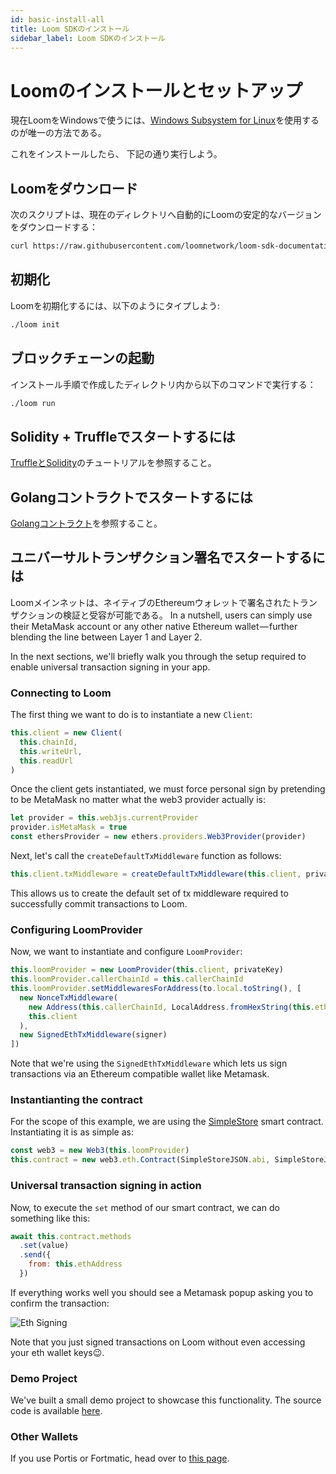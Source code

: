 ```yaml
---
id: basic-install-all
title: Loom SDKのインストール
sidebar_label: Loom SDKのインストール
---
```


# Loomのインストールとセットアップ

現在LoomをWindowsで使うには、[Windows Subsystem for Linux](https://docs.microsoft.com/en-us/windows/wsl/install-win10)を使用するのが唯一の方法である。

これをインストールしたら、 下記の通り実行しよう。

## Loomをダウンロード

次のスクリプトは、現在のディレクトリへ自動的にLoomの安定的なバージョンをダウンロードする：

```bash
curl https://raw.githubusercontent.com/loomnetwork/loom-sdk-documentation/master/scripts/get_loom.sh | sh
```

## 初期化

Loomを初期化するには、以下のようにタイプしよう:

```bash
./loom init
```

## ブロックチェーンの起動

インストール手順で作成したディレクトリ内から以下のコマンドで実行する：

```bash
./loom run
```

## Solidity + Truffleでスタートするには

[TruffleとSolidity](join-testnet.html)のチュートリアルを参照すること。

## Golangコントラクトでスタートするには

[Golangコントラクト](prereqs-all.html)を参照すること。

## ユニバーサルトランザクション署名でスタートするには

Loomメインネットは、ネイティブのEthereumウォレットで署名されたトランザクションの検証と受容が可能である。 In a nutshell, users can simply use their MetaMask account or any other native Ethereum wallet — further blending the line between Layer 1 and Layer 2.

In the next sections, we'll briefly walk you through the setup required to enable universal transaction signing in your app.

### Connecting to Loom

The first thing we want to do is to instantiate a new `Client`:

```js
this.client = new Client(
  this.chainId,
  this.writeUrl,
  this.readUrl
)
```

Once the client gets instantiated, we must force personal sign by pretending to be MetaMask no matter what the web3 provider actually is:

```js
let provider = this.web3js.currentProvider
provider.isMetaMask = true
const ethersProvider = new ethers.providers.Web3Provider(provider)
```

Next, let's call the `createDefaultTxMiddleware` function as follows:

```js
this.client.txMiddleware = createDefaultTxMiddleware(this.client, privateKey)
```

This allows us to create the default set of tx middleware required to successfully commit transactions to Loom.

### Configuring LoomProvider

Now, we want to instantiate and configure `LoomProvider`:

```js
this.loomProvider = new LoomProvider(this.client, privateKey)
this.loomProvider.callerChainId = this.callerChainId
this.loomProvider.setMiddlewaresForAddress(to.local.toString(), [
  new NonceTxMiddleware(
    new Address(this.callerChainId, LocalAddress.fromHexString(this.ethAddress)),
    this.client
  ),
  new SignedEthTxMiddleware(signer)
])
```

Note that we're using the `SignedEthTxMiddleware` which lets us sign transactions via an Ethereum compatible wallet like Metamask.

### Instantianting the contract

For the scope of this example, we are using the [SimpleStore](https://github.com/loomnetwork/eth-signing-demo/blob/master/truffle/contracts/SimpleStore.sol) smart contract. Instantiating it is as simple as:

```js
const web3 = new Web3(this.loomProvider)
this.contract = new web3.eth.Contract(SimpleStoreJSON.abi, SimpleStoreJSON.networks[this.networkId].address)
```

### Universal transaction signing in action

Now, to execute the `set` method of our smart contract, we can do something like this:

```js
await this.contract.methods
  .set(value)
  .send({
    from: this.ethAddress
  })
```

If everything works well you should see a Metamask popup asking you to confirm the transaction:

![Eth Signing](/developers/img/eth-signing-metamask-popup.gif)

Note that you just signed transactions on Loom without even accessing your eth wallet keys😉.

### Demo Project

We've built a small demo project to showcase this functionality. The source code is available [here](https://github.com/loomnetwork/Eth-Signing-Demo).

### Other Wallets

If you use Portis or Fortmatic, head over to [this page](others.html).
